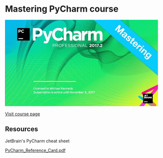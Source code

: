 # Mastering PyCharm course

[![](./readme_resources/mastering-pycharm-sm.jpg)](https://training.talkpython.fm/courses/details/mastering-pycharm-ide)

[Visit course page](https://training.talkpython.fm/courses/details/mastering-pycharm-ide)

## Resources

JetBrain's PyCharm cheat sheet

[PyCharm_Reference_Card.pdf](https://blog.jetbrains.com/pycharm/files/2010/07/PyCharm_Reference_Card.pdf)

